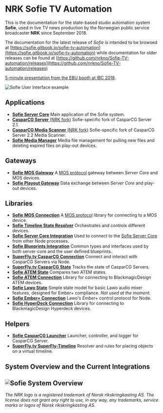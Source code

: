 # NRK Sofie TV Automation

This is the documentation for the state-based studio automation system **Sofie**, used in live TV news production by the Norwegian public service broadcaster **NRK** since September 2018.

The documentation for the latest release of _Sofie_ is intended to be browsed at [https://sofie.gitbook.io/sofie-tv-automation](https://sofie.gitbook.io/sofie-tv-automation) while documentation for older releases can be found at [https://github.com/nrkno/Sofie-TV-automation/releases](https://github.com/nrkno/Sofie-TV-automation/releases)

[5-minute presentation from the EBU booth at IBC 2018](https://www.youtube.com/watch?v=LeJxtTA3zms).

![Sofie User Interface example](https://raw.githubusercontent.com/nrkno/Sofie-TV-automation/master/images/Sofie_GUI_example.jpg)

## Applications

* [**Sofie Server Core**](https://github.com/nrkno/tv-automation-server-core) Main application of the Sofie system.
* [**CasparCG Server** \(NRK fork\)](https://github.com/nrkno/tv-automation-casparcg-server) Sofie-specific fork of CasparCG Server 2.1.
* [**CasparCG Media Scanner** \(NRK fork\)](https://github.com/nrkno/tv-automation-casparcg-server) Sofie-specific fork of CasparCG Server 2.2 Media Scanner.
* [**Sofie Media Manager**](https://github.com/nrkno/tv-automation-media-management) Media file management for pulling new files and deleting expired files on play-out devices.

## Gateways

* [**Sofie MOS Gateway**](https://github.com/nrkno/tv-automation-mos-gateway) A [MOS protocol](http://mosprotocol.com/) gateway between _Server Core_ and MOS devices.
* [**Sofie Playout Gateway**](https://github.com/nrkno/tv-automation-playout-gateway) Data exchange between _Server Core_ and play-out devices.

## Libraries

* [**Sofie MOS Connection**](https://github.com/nrkno/tv-automation-mos-connection/) A [MOS protocol](http://mosprotocol.com/) library for connecting to a MOS device.
* [**Sofie Timeline State Resolver**](https://github.com/nrkno/tv-automation-state-timeline-resolver) Orchestrates and controls different devices.
* [**Sofie Server Core Integration**](https://github.com/nrkno/tv-automation-server-core-integration) Used to connect to the [Sofie Server Core](https://github.com/nrkno/tv-automation-server-core) from other Node processes.
* [**Sofie Blueprints Integration**](https://github.com/nrkno/tv-automation-sofie-blueprints-integration) Common types and interfaces used by both server-core and the user defined blueprints.
* [**SuperFly.tv CasparCG Connection**](https://github.com/SuperFlyTV/casparcg-connection) Connect and interact with CasparCG Servers via Node.
* [**SuperFly.tv CasparCG State**](https://github.com/superflytv/casparcg-state) Tracks the state of CasparCG Servers.
* [**Sofie ATEM State**](https://github.com/nrkno/tv-automation-atem-state) Compares two ATEM states.
* [**Sofie ATEM Connection**](https://github.com/nrkno/tv-automation-atem-connection) Library for connecting to BlackmagicDesign ATEM devices.
* [**Sofie Lawo State**](https://github.com/nrkno/tv-automation-lawo-state/) Simple state model for basic Lawo audio mixer features, designed for Ember+ compliance. _Not used at the moment._
* [**Sofie Ember+ Connection**](https://github.com/nrkno/tv-automation-emberplus-connection) Lawo's _Ember+_ control protocol for Node.
* [**Sofie HyperDeck Connection**](https://github.com/nrkno/tv-automation-hyperdeck-connection) Library for connecting to BlackmagicDesign Hyperdeck devices.

## Helpers

* [**Sofie CasparCG Launcher**](https://github.com/nrkno/tv-automation-casparcg-launcher) Launcher, controller, and logger for CasparCG Server.
* [**SuperFly.tv SuperFly-Timeline**](https://github.com/SuperFlyTV/supertimeline) Resolver and rules for placing objects on a virtual timeline.

## System Overview and the Current Integrations

## ![Sofie System Overview](https://raw.githubusercontent.com/nrkno/Sofie-TV-automation/master/images/Sofie_NRK_May_10_2019.png)

_The NRK logo is a registered trademark of Norsk rikskringkasting AS. The license does not grant any right to use, in any way, any trademarks, service marks or logos of Norsk rikskringkasting AS._

